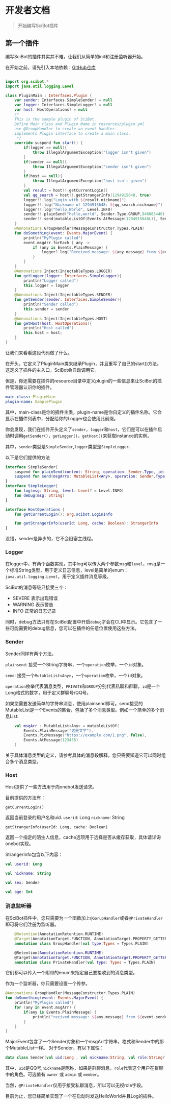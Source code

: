 # 开发者文档

> 开始编写SciBot插件

## 第一个插件

编写SciBot的插件其实并不难，让我们从简单的init和注册监听器开始。

在开始之前，请先引入本地依赖：[GitHub仓库](https://github.com/QuantumOriginal/Scibot-Dependencies)

```Kotlin

import org.scibot.*
import java.util.logging.Level

class PluginMain : Interfaces.Plugin {
    var sender: Interfaces.SimpleSender? = null
    var logger: Interfaces.SimpleLogger? = null
    var host: HostOperations? = null
    /*
    This is the sample plugin of SciBot.
    Define Main class and Plugin Name in resources/plugin.yml
    use @GroupHandler to create an event handler.
    implements Plugin interface to create a main class.
     */
    override suspend fun start() {
        if(logger == null){
            throw IllegalArgumentException("logger isn't given")
        }
        if(sender == null){
            throw IllegalArgumentException("sender isn't given")
        }
        if(host == null){
            throw IllegalArgumentException("host isn't given")
        }
        val result = host!!.getCurrentLogin()
        val qq_search = host!!.getStrangerInfo(1294915648, true)
        logger!!.log("Login with ${result.nickname}")
        logger!!.log("Nickname of 1294915648: ${qq_search.nickname}")
        logger!!.log("hello,World", Level.INFO)
        sender!!.plainSend("hello,world", Sender.Type.GROUP,946085440)
        sender!!.send(mutableListOf(Events.AtMessage(1294915648L)), Sender.Type.GROUP, 946085440)
    }
    @Annonations.GroupHandler(MessageConstructor.Types.PLAIN)
    fun doSomething(event: Events.MajorEvent) {
        println("MyPlugin called")
        event.msgArr.forEach { any ->
            if (any is Events.PlainMessage) {
                logger?.log("Received message: ${any.message} from ${event.sender.uid}")
            }
        }
    }
    @Annonations.Inject(InjectableTypes.LOGGER)
    fun getLogger(logger: Interfaces.SimpleLogger){
        println("Logger called")
        this.logger = logger
    }
    @Annonations.Inject(InjectableTypes.SENDER)
    fun getSender(sender: Interfaces.SimpleSender){
        println("Sender called")
        this.sender = sender
    }
    @Annonations.Inject(InjectableTypes.HOST)
    fun getHost(host: HostOperations){
        println("Host called")
        this.host = host;
    }
}
```
让我们来看看这段代码做了什么。

在开头，它定义了PluginMain类来继承Plugin，并且重写了自己的start()方法。这定义了插件的主入口，SciBot会自动调用它。

但是，你还需要在插件的resource目录中定义plugin的一些信息来让SciBot的插件管理器认识你的插件。
```yml
main-class: PluginMain
plugin-name: SamplePlugin
```
其中，main-class是你的插件主类，plugin-name是你自定义的插件名称。它会显示在插件列表中，分配给你的Logger也会使用此前缀。

你会发现，我们在插件开头定义了`sender`，`logger`和`host`，它们是可以在插件启动时调用`getSender()`，`getLogger()`，`getHost()`来获取instance的实例。

其中，`sender`类型是`SimpleSender`,`logger`类型是`SimpleLogger`.

以下是它们提供的方法

```kotlin
interface SimpleSender{
    suspend fun plainSend(content: String, operation: Sender.Type, id: Long)
    suspend fun send(msgArrs: MutableList<Any>, operation: Sender.Type, id: Long)
}
interface SimpleLogger{
    fun log(msg: String, level: Level? = Level.INFO)
    fun debug(msg: String)
}

interface HostOperations {
    fun getCurrentLogin(): org.scibot.LoginInfo

    fun getStrangerInfo(userId: Long, cache: Boolean): StrangerInfo
}
```
没错，sender是异步的，它不会阻塞主线程。
### Logger

在logger中，有两个函数实现，其中log可以传入两个参数:`msg`和`level`，msg是一个标准String类型，用于定义日志信息，level是简单的enum：`java.util.logging.Level`，用于定义插件消息等级。

SciBot的消息等级只接受三个：
- SEVERE    表示出现错误
- WARNING   表示警告
- INFO      正常的日志记录

同时，debug方法只有在SciBot配置中开启`debug`才会在CLI中显示。它包含了一些可能需要的debug信息，您可以在插件的任意位置使用这些方法。

### Sender

Sender同样有两个方法。

`plainsend`: 接受一个String字符串，一个`operation`枚举，一个`id`对象。

`send`: 接受一个`MutableList<Any>`，一个`operation`枚举，一个`id`对象。

`operation`枚举代表消息类型，`PRIVATE`和`GROUP`分别代表私聊和群聊，`id`是一个Long格式的数字，用于定义群聊号/QQ号。

如果您需要发送简单的字符串消息，使用plainsend即可。send接受的MutableList是一个Events的集合，包括了多个消息类型。例如一个简单的多个消息List:

```kotlin
    val msgArr : MutableList<Any> = mutableListOf(
        Events.PlainMessage("这是文字"),
        Events.PicMessage("https://example.com/1.png", false),
        Events.AtMessage(123456)
    )
```
关于具体消息类型的定义，请参考具体的消息段解释，您只需要知道它可以同时组合多个消息类型。
### Host

Host提供了一些方法用于向onebot发送请求。

目前提供的方法有：

`getCurrentLogin()` 

返回当前登录的用户名和uid. `userid`: Long
`nickname`: String

`getStrangerInfo(userId: Long, cache: Boolean)`

返回一个指定的陌生人信息，cache选项用于选择是否从缓存获取，具体请详询onebot实现。

StrangerInfo包含以下内容： 
```Kotlin
val userid: Long

val nickname: String

val sex: Gender

val age: Int
```

### 消息监听器

在SciBot插件中，您只需要为一个函数加上`@GorupHandler`或者`@PrivateHandler`即可将它们注册为监听器。

```kotlin
    @Retention(AnnotationRetention.RUNTIME)
    @Target(AnnotationTarget.FUNCTION, AnnotationTarget.PROPERTY_GETTER, AnnotationTarget.PROPERTY_SETTER)
    annotation class GroupHandler(val type:Types = Types.PLAIN)

    @Retention(AnnotationRetention.RUNTIME)
    @Target(AnnotationTarget.FUNCTION, AnnotationTarget.PROPERTY_GETTER, AnnotationTarget.PROPERTY_SETTER)
    annotation class PrivateHandler(val type: Types = Types.PLAIN)
```
它们都可以传入一个附带的enum来指定自己要接收到的消息类型。

作为一个监听器，你只需要设置一个传参。

```kotlin
@Annonations.GroupHandler(MessageConstructor.Types.PLAIN)
fun doSomething(event: Events.MajorEvent) {
    println("MyPlugin called")
    for (any in event.msgArr) {
        if(any is Events.PlainMessage) {
            println("recived message: ${any.message} from ${event.sender.uid}")
        }
    }
}
```
MajorEvent包含了一个Sender对象和一个msgArr字符串，格式和Sender中的那个MutableList一样。
对于Sender，有以下属性：
```kotlin
data class Sender(val uid:Long , val nickname:String, val role:String? = "private")
```
其中，`uid`是QQ号,`nickname`是昵称，如果是群聊消息，`role`代表这个用户在群聊中的角色。可选值有 `owner` 或 `admin` 或 `member`。

当然，`@PrivateHandler`仅用于接受私聊消息，所以可以无视role字段。

目前为止，您已经简单实现了一个在启动时发送HelloWorld并且Log的插件。

